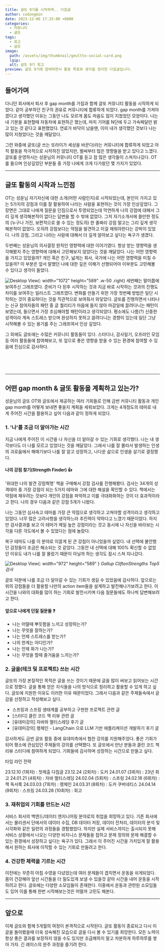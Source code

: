 ```yaml
---
title: 글또 9기를 시작하며.. 다짐글
author: codongmin
date: 2023-12-06 17:25:00 +0800
categories:
  - 커뮤니티
  - 글또
tags:
  - 회고
  - 글또
image:
  path: /assets/img/thumbnail/geultto-social-card.png
  lqip: 
  alt: 글또 9기 회고
preview: 글또 9기에 참여하면서 활동 목표와 생각을 정리한 다짐글입니다.
---
```


## 들어가며

다니던 회사에서 퇴사 후 gap month를 가짐과 함께 글또 커뮤니티 활동을 시작하게 되었다. 같이 공부하던 친구의 권유로 커뮤니티에 합류하게 되었다. gap month를 가져야겠다고 생각했던 이유는 그동안 나도 모르게 몸도 마음도 많이 지쳤었던 모양이다. 나는 내 기분을 표현할때 자동차에 표현하곤 했는데, 마치 기어를 N단에 두고 가속페달만 밝고 있는 것 같다고 표현했었다. 연료가 바닥이 났을땐, 이미 내가 생각했던 것보다 나는 많이 지쳤었다는 것을 깨달았다.

그런 와중에 글또(글 쓰는 또라이가 세상을 바꾼다)라는 커뮤니티에 합류하게 되었고 아직 활동을 적극적으로 시작하진 않았지만, 벌써부터 많은 영향들을 받고 있다고 느꼈다. 글또를 운영하시는 성윤님의 커뮤니티 OT를 듣고 참 많은 생각들이 스쳐지나갔다. OT를 들으며 인상깊었던 부분들 중 가장 나에게 크게 다가왔던 몇 가지가 있었다.

---

## 글또 활동의 시작과 느낀점

OT는 성윤님 자기자신에 대한 소개(어떤 사람인지)로 시작되었는데, 본인이 가지고 있는 5가지의 강점과 이를 잘 활용하여 나라는 사람을 표현하는 것이 가장 인상깊었다. 그 장면은 그대로 나에게 질문을 던짐으로서 투영되었는데 막연하게 나의 강점에 대해서 그리 깊게 생각해본적이 없다는 답변을 할 수 밖에 없었다. 그저 자기소개서에 쓸만한 정도의 (누구나 가진, 보편적으로 쓸 수 있는 정도의) 한 줄짜리 강점 말고는 그리 깊게 생각해본적이 없었다. 오히려 강점보다는 약점을 발견하고 이걸 채워야한다는 강박이 있었다. 나의 강점, 그리고 나라는 사람에 대해서 더 깊게 알아보고 싶다는 욕구가 생겼다.

두번째는 성윤님의 의사결정 원칙인 영향력에 대한 이야기였다. 항상 받는 영향력을 생각해봤지 주는 영향력에 대해서 고민해보지 않았다는 것을 깨달았다. 나는 어떤 영향력을 가지고 있었을까? 개인 혹은 친구, 넓게는 회사, 국가에 나는 어떤 영향력을 미칠 수 있을까? 이 부분은 앞서 말했던 나에 대한 깊은 이해가 선행되어야 이부분도 고민해볼 수 있다고 생각이 들었다.

![Desktop View](/assets/posts/progressGraph.png){: width="1072" height="589" .w-50 .right}
세번째는 말미쯤에 보여주신 그래프였다. 준비가 다 된후 시작하는 것과 지금 바로 시작하는 것과의 진행도 차이를 보여주는 일러스트 그래프였다. 변화를 만들기 위한 가장 첫번째 방법은 일단 시작하는 것이 중요하다는 것을 직관적으로 보여줘서 와닿았다. 글또를 진행하면서 나타나는 신규 참여자들의 패턴 중 글 퀄리티가 마음에 들지 않아 마감일에 끌려다니는 패턴이 보였는데, 들으면서 가장 조심해야할 패턴이라고 생각되었다. 평소에도 나름(?) 신중한 성격이라 계속 스트레스 받으며 완성하지 못하고 끌려다니는 경향이 있는데 일단 그냥 시작해볼 수 있는 용기를 주는 그래프여서 인상 깊었다.

그 외에도 글또에는 수많은 커뮤니티 활동들이 있다. 스터디나, 감사일기, 오프라인 모임등 여러 활동들에 참여해보고, 또 앞으로 좋은 영향을 받을 수 있는 환경에 참여할 수 있음에 진심으로 감사하다.

<br>
<br>
<br>

---

## 어떤 gap month & 글또 활동을 계획하고 있는가?

성윤님의 글또 OT와 글또에서 제공하는 여러 기회들로 인해 금번 커뮤니티 활동과 개인 gap month를 어떻게 보내면 좋을지 계획을 세워보았다. 크게는 4개정도의 테마로 내게 주어진 시간을 활용하고 싶어 다음과 같이 정하게 되었다.

### 1. '나'를 조금 더 알아가는 시간

지금 나에게 주어진 이 시간을 나 자신을 더 알아갈 수 있는 기회로 생각했다. 나는 내 생각보다도 더 나를 모르고 있었다는 것을 깨달았다. 그래서 나를 잘 몰라서 발생하는 인생의 괴로움에서 해매기보다 나를 잘 알고 성장하고, 나다운 삶으로 인생을 살기로 결정했다.

#### 나의 강점 찾기(Strength Finder) 👍

'위대한 나의 발견 강점혁명' 책을 구매해서 강점 검사를 진행해봤다. 검사는 34개의 성격테마 중 가장 강점이 되는 5가지 테마와 그에 대한 해설을 확인할 수 있다. 책에서는 약점에 채우려는 것보다 개인의 강점을 파악하고 이를 극대화화하는 것이 더 효과적이라고 한다. 나의 경우 다음과 같은 강점 5개가 나왔다.

나는 그동안 심사숙고 테마를 가장 큰 약점으로 생각하고 고쳐야할 성격이라고 생각하고 있었다. 너무 많은 고려사항을 생각하느라 추진력이 약하다고 느꼈기 때문이었다. 하지만 검사결과를 보고 이 테마가 제일 높은 강점이라는 것고 동시에 나 자신을 바라보는 시각을 다른 각도에서 볼 수 있었다는 점에 놀랐다.

복구 테마도 나를 이 분야로 이끌게 된 큰 강점이 아니었을까 싶었다. 내 선택에 불안했던 감정들이 조금은 해소되는 것 같았다. 그동안 내 선택에 대해 100% 확신할 수 없었던 이유도 내가 나를 잘 몰랐기 때문이 아닐까 하는 생각도 잠시 스쳐 지나갔다.

![Desktop View](/assets/posts/strengthTop5.png){: width="972" height="589" }
_Gallup CliftonStrengths Top5검사_

글또 덕분에 나를 조금 더 알아갈 수 있는 기회가 생길 수 있었음에 감사하다. 앞으로는 위의 강점들을 더 활용할 나만의 action item들을 설계하고 발전해나가보려고 한다. 이 시간을 나와의 대화를 많이 하는 기회로 발전시키며 다음 질문들에도 하나씩 답변해보려고 한다.

#### 앞으로 나에게 던질 질문들 ❓

- 나는 어떨때 뿌듯함을 느끼고 성장하는가?
- 나는 무엇을 잘하는가?
- 나는 언제 스트레스를 받는가?
- 나의 한계는 어디인가?
- 나는 언제 화가 나는가?
- 나는 무엇을 할때 즐거움을 느끼는가?

### 2. 글을(테크 및 프로젝트) 쓰는 시간

글또의 가장 본질적인 목적은 글을 쓰는 것이기 때문에 글을 많이 써보고 읽어보는 시간으로 정했다. 글을 통해 얻은 지식들을 나의 방식으로 정리하고 활용할 수 있게 하고 싶다. 글또에 지원한 이유도 이러한 이유 때문이었다. 그래서 다음과 같은 주제들속에서 글감을 선정하고 작성해보고 싶다.

- 스프링과 스프링 생태계를 공부하고 구현한 프로젝트 관련 글
- [스터디] 클린 코드 책 리뷰 관련 글
- [유데미강의] 자바와 멀티스레딩 후기 글
- [유데미강의] 랭체인 - LangChain 으로 LLM 기반 애플리케이션 개발하기 후기 글

감사하게도 금번 글또 활동 중에 유데미측에서 협찬 강의를 지원해주었다. 좋은 기회가 되어 평소에 관심있던 주제들의 강의를 선택했다. 또 글또에서 만난 분들과 클린 코드 책 리뷰 스터디에 참여하게 되었다. 기회들에 감사하며 성장하는 시간으로 만들고 싶다.

타임 라인 전략

23.12.10 (1회차) : 첫제출 다짐글
23.12.24 (2회차) : 도커
24.01.07 (3회차) : 23년 회고
24.01.21 (4회차) : 자바 멀티스레딩
24.02.04 (5회차) : 스프링
24.02.18 (6회차) : 책 독서록
24.03.03 (7회차) : 랭체인
24.03.31 (8회차) : 도커 쿠버네티스
24.04.14 (9회차) : 스프링
24.03.28 (10회차) : 회고

### 3. 재취업의 기회를 만드는 시간

서비스 회사의 백엔드/데이터 엔지니어링 분야로의 취업을 희망하고 있다. 기존 회사에서는 물리센서 단에서의 데이터 수집, DB 데이터 저장, 데이터 전처리, 데이터의 분석 및 시각화와 같은 일련의 과정들을 경험했었다. 하지만 실제 서비스까지는 출시되지 못해 서비스 상황에서 나오는 다양한 비지니스 문제들을 접하고 문제 정의와 문제 해결할 수 있는 환경에서 성장하고 싶다는 욕구가 있다. 그래서 이 주어진 시간을 가치있게 잘 활용해서 원하는 회사에 이직할 수 있는 기회로 만들려고 한다.

### 4. 건강한 체력을 기르는 시간

이전에는 꾸준히 아침 수영을 다녔었는데 여러 문제들이 겹치면서 운동을 쉬게되었다. 몸이 건강해야 앞선 시간들을 더 밀도있게 보낼 수 있을것 같아 시간을 내어 운동을 시작하려고 한다. 글또에는 다양한 소모임들이 존재한다. 이중에서 운동과 관련된 소모임들도 있어 이를 통해 한번 시작해보는것은 어떨까 고민도 해본다.

---

## 앞으로

이제 글또와 함께 5개월의 여정이 본격적으로 시작된다. 글또 활동이 종료되고 다시 이글을 돌아봤을때 더욱 성숙해진 모습으로 글을 다시 볼 수 있기를 희망한다. 모든 노력이 항상 좋은 결과를 보장하지 않을 수도 있지만 조급해하지 말고 차분하게 하루하루를 쌓아 가자. 긴 레이스의 완주 과정을 즐기려 한다.

